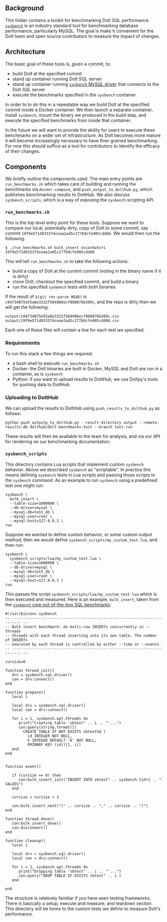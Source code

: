 ## Background
This folder contains a toolkit for benchmarking Dolt SQL performance. [`sysbench`](https://github.com/akopytov/sysbench) is an industry standard tool for benchmarking database performance, particularly MySQL. The goal is make it convenient for the Dolt team and open source contributors to measure the impact of changes.

## Architecture
The basic goal of these tools is, given a commit, to:
- build Dolt at the specified commit
- stand up container running Dolt SQL server
- stand up container running [`sysbench` MySQL driver](https://github.com/akopytov/sysbench/tree/master/src/drivers/mysql) that connects to the Dolt SQL server 
- execute the benchmarks specified in the `sysbench` container

In order to to do this in a repeatable way we build Dolt at the specified commit inside a Docker container. We then launch a separate container, install `sysbench`, mount the binary we produced in the build step, and execute the specified benchmarks from inside that container.

In the future we will want to provide the ability for users to execute these benchmarks on a wider set of infrastructure. As Dolt becomes more mature it will become increasingly necessary to have finer grained benchmarking. For now this should suffice as a tool for contributors to identify the efficacy of their changes.

## Components
We briefly outline the components used. The main entry points are `run_benchmarks.sh` which takes care of building and running the benchmarks via `docker-compose`, and `push_output_to_dolthub.py`, which publishes benchmarking results to DoltHub. We also discuss `sysbench_scripts`, which is a way of exposing the `sysbench` scripting API.

### `run_benchmarks.sh`
This is the top level entry point for these tools. Suppose we want to compare our local, potentially dirty, copy of Dolt to some commit, say commit `19f9e571d033374ceae2ad5c277b9cfe905cdd66`. We would then run the following:
```
$ ./run_benchmarks.sh bulk_insert oscarbatori 19f9e571d033374ceae2ad5c277b9cfe905cdd66
```

This will tell `run_benchmarks.sh` to take the following actions:
- build a copy of Dolt at the current commit (noting in the binary name if it is dirty)
- clone Dolt, checkout the specified commit, and build a binary
- run the specified `sysbench` tests with both binaries

If the result of `$(git rev-parse HEAD)` is `c84f34075e55a8e3322f584986ecf808076b309c`, and the repo is dirty then we will get the following:
```
output/c84f34075e55a8e3322f584986ecf808076b309c.csv
output/19f9e571d033374ceae2ad5c277b9cfe905cdd66.csv
```

Each one of these files will contain a line for each test we specified.

### Requirements
To run this stack a few things are required:
- a bash shell to execute `run_benchmarks.sh`
- Docker: the Dolt binaries are built in Docker, MySQL and Dolt are run in a container, as is `sysbench`
- Python: if you want to upload results to DoltHub, we use Doltpy's tools for pushing data to DoltHub

### Uploading to DoltHub
We can upload the results to DoltHub using `push_results_to_dolthub.py` as follows:
```
python push_outputp_to_dolthub.py --result-directory output --remote-results-db dolthub/dolt-benchmarks-test --branch test-run
```

These results will then be available to the team for analysis, and via our API for rendering on our benchmarking documentation.

### `sysbench_scripts`
This directory contains Lua scripts that implement custom `sysbench` behavior. Above we described `sysbench` as "scriptable". In practice this means defining `sysbench` tests in Lua scripts and passing those scripts to the `sysbench` command. As an example to run `sysbench` using a predefined test one might run:
```
sysbench \
  bulk_insert \
  --table-size=1000000 \
  --db-driver=mysql \
  --mysql-db=test_db \
  --mysql-user=root \
  --mysql-host=127.0.0.1 \
run
```

Suppose we wanted to define custom behavior, or some custom output method, then we would define `sysbench_scripts/my_custom_test.lua`, and then run:
```
sysbench \
  sysbench_scripts/lua/my_custom_test.lua \
  --table-size=1000000 \
  --db-driver=mysql \
  --mysql-db=test_db \
  --mysql-user=root \
  --mysql-host=127.0.0.1 \
run
```

This passes the script `sysbench_scripts/lua/my_custom_test.lua` which is then executed and measured. Here is an example, `bulk_insert`, taken from the [`sysbench` core out-of-the-box SQL benchmarks](https://github.com/akopytov/sysbench/tree/master/src/lua):
```
#!/usr/bin/env sysbench
-- -------------------------------------------------------------------------- --
-- Bulk insert benchmark: do multi-row INSERTs concurrently in --threads
-- threads with each thread inserting into its own table. The number of INSERTs
-- executed by each thread is controlled by either --time or --events.
-- -------------------------------------------------------------------------- --

cursize=0

function thread_init()
   drv = sysbench.sql.driver()
   con = drv:connect()
end

function prepare()
   local i

   local drv = sysbench.sql.driver()
   local con = drv:connect()

   for i = 1, sysbench.opt.threads do
      print("Creating table 'sbtest" .. i .. "'...")
      con:query(string.format([[
        CREATE TABLE IF NOT EXISTS sbtest%d (
          id INTEGER NOT NULL,
          k INTEGER DEFAULT '0' NOT NULL,
          PRIMARY KEY (id))]], i))
   end
end


function event()

   if (cursize == 0) then
      con:bulk_insert_init("INSERT INTO sbtest" .. sysbench.tid+1 .. " VALUES")
   end

   cursize = cursize + 1

   con:bulk_insert_next("(" .. cursize .. "," .. cursize .. ")")
end

function thread_done()
   con:bulk_insert_done()
   con:disconnect()
end

function cleanup()
   local i

   local drv = sysbench.sql.driver()
   local con = drv:connect()

   for i = 1, sysbench.opt.threads do
      print("Dropping table 'sbtest" .. i .. "'...")
      con:query("DROP TABLE IF EXISTS sbtest" .. i )
   end

end
``` 

The structure is relatively familiar if you have seen testing frameworks. There is basically a setup, execute and measure, and teardown section. This directory will be home to the custom tests we define to measure Dolt's performance.
